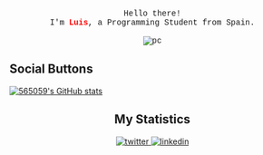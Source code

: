 <p align="center" style="font-family: 'Courier New', Courier, monospace">
    <br>
    Hello there! 
    <br>
    I'm <b style="color: red">Luis</b>, a Programming Student from Spain.
    <br>
    <br>
    <img src="https://github.com/565059/565059/assets/118855900/3233e538-50de-4839-b2bb-e0f35e39b722" alt="pc">
</p>
<h2>Social Buttons</h2>

[![565059's GitHub stats](https://github-readme-stats.vercel.app/api?username=565059)](https://github.com/anuraghazra/github-readme-stats)
<div align="center">
    <h2>My Statistics</h2>
    <a rel="nofollow noopener noreferrer" target="_blank" href="https://x.com/56_50_59">
        <img src="https://github.com/565059/565059/assets/118855900/58e785db-e118-4d20-ae49-6741f6a0410c" alt="twitter">
    </a>
    <a rel="nofillow noopener noreferrer" target="_blank" href="https://www.linkedin.com/in/luis-fern%C3%A1ndez-castelo-06358025b/?locale=en_US">
        <img src="https://github.com/565059/565059/assets/118855900/b16540d5-8016-4e06-82ca-375ada9caf45" alt="linkedin">
    </a>
</div>
